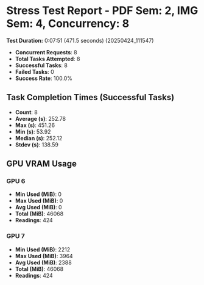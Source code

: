 # Stress Test Report - PDF Sem: 2, IMG Sem: 4, Concurrency: 8

**Test Duration:** 0:07:51 (471.5 seconds) (20250424_111547)

- **Concurrent Requests**: 8
- **Total Tasks Attempted**: 8
- **Successful Tasks**: 8
- **Failed Tasks**: 0
- **Success Rate**: 100.0%

## Task Completion Times (Successful Tasks)

- **Count**: 8
- **Average (s)**: 252.78
- **Max (s)**: 451.26
- **Min (s)**: 53.92
- **Median (s)**: 252.12
- **Stdev (s)**: 138.59

## GPU VRAM Usage

### GPU 6

- **Min Used (MiB)**: 0
- **Max Used (MiB)**: 0
- **Avg Used (MiB)**: 0
- **Total (MiB)**: 46068
- **Readings**: 424

### GPU 7

- **Min Used (MiB)**: 2212
- **Max Used (MiB)**: 3964
- **Avg Used (MiB)**: 2388
- **Total (MiB)**: 46068
- **Readings**: 424


